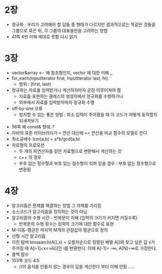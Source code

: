 # 2장

* 정규화 : 우리가 고려해야 할 답들 중 형태가 다르지만 결과적으로는 똑같은 것들을 그룹으로 묶은 뒤, 각 그룹의 대표들만을 고려하는 방법
* 41쪽 4번 이해 제대로 못함 다시 읽기



# 3장

* vector<int>&array <-- 왜 참조형인지, vector 에 대한 이해 ,,
* for_each(InputIterator first, InputIterator last, fn)
  * 범위 : [first, last)
* 정규화는 자료를 입력받거나 계산하자마자 곧장 이루어져야 함
  * 자료를 표현하는 클래스의 생성자에서 정규화를 수행하거나
  * 외부에서 자료를 입력받자마자 정규화 수행
* off-by-one 오류
  * 방지할 수 있는 좋은 방법 : 최소 입력이 주어졌을 때 이 코드가 어떻게 동작할지 되새겨보기
* 56쪽 왜 const& 형태..?
* 자바의 표준 라이브러리가 < 연산 대신에 <= 연산을 비교 함수의 모델로 쓴다
* 최소공배수 lcm(a,b) = a*b/gcd(a,b)
* 자료형의 프로모션
  * 두 개의 피연산자를 같은 자료형으로 변환해서 계산하는 것
  * c++ 의 경우
  * 부호 없는 정수형과 부호 있는 정수형이 섞여 있을 경우 : 부호 없는 정수형으로 변환됨



# 4장

* 알고리즘은 문제를 해결하는 방법 그 자체를 가리킴
* 소스코드가 알고리즘을 정의하는 것이 아님
* 알고리즘의 수행 시간 - 반복문이 지배 (입력의 크기가 커지면 커질수록)
  * 반복문의 수행 횟수는 입력의 크기에 대한 함수로 표현
* M-이동-평균은 마지막 M개의 관찰값의 평균으로 정의
* 선형 시간 알고리즘
* 이진 탐색 binsearch(A[],x) = 오름차순으로 정렬된 배열 A[]와 찾고 싶은 값 x가 주어질 때 A[i-1]<x<=A[i]인 i를 반환한다. 이때 A[-1]= -∞, A[N]=∞로 가정한다.
* 콜백 함수
* 103쪽 코드 4.5
  * //이 음식을 만들지 않는 경우의 답을 계산한다 부터 이해 안됨 .. ..